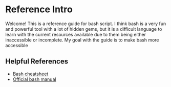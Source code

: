 # Reference Intro

Welcome! This is a reference guide for bash script. I think bash is a very fun and powerful tool with a lot of hidden gems, but it is a difficult language to learn with the current resources available due to them being either inaccessible or incomplete. My goal with the guide is to make bash more accessible

## Helpful References

- [Bash cheatsheet](https://devhints.io/bash)
- [Official bash manual](https://www.gnu.org/software/bash/manual/bash.html)
